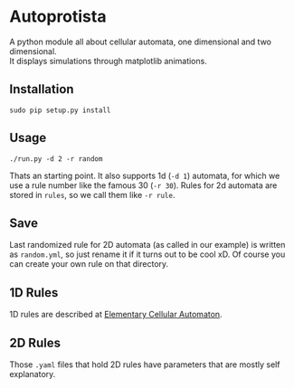 # Autoprotista

A python module all about cellular automata, one dimensional and two dimensional.<br>
It displays simulations through matplotlib animations.

## Installation

`sudo pip setup.py install`

## Usage

    ./run.py -d 2 -r random

Thats an starting point. It also supports 1d (`-d 1`) automata, for which we use a rule number like the famous 30 (`-r 30`).
Rules for 2d automata are stored in `rules`, so we call them like `-r rule`. 

## Save

Last randomized rule for 2D automata (as called in our example) is written as `random.yml`, so just rename it if it turns out to be cool xD. Of course you can create 
your own rule on that directory.

## 1D Rules

1D rules are described at [Elementary Cellular Automaton](http://mathworld.wolfram.com/ElementaryCellularAutomaton.html).

## 2D Rules

Those `.yaml` files that hold 2D rules have parameters that are mostly self explanatory.

